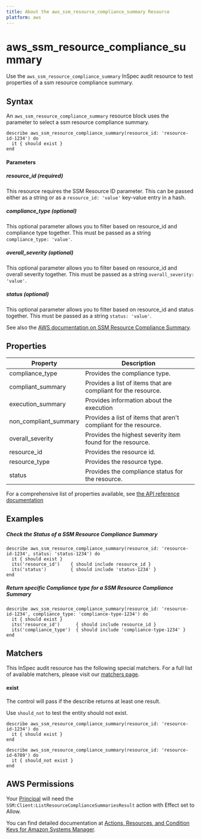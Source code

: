 ```yaml
---
title: About the aws_ssm_resource_compliance_summary Resource
platform: aws
---
```


# aws\_ssm\_resource\_compliance\_summary

Use the `aws_ssm_resource_compliance_summary` InSpec audit resource to test properties of a ssm resource compliance summary.

## Syntax

 An `aws_ssm_resource_compliance_summary` resource block uses the parameter to select a ssm resource compliance summary.

    describe aws_ssm_resource_compliance_summary(resource_id: 'resource-id-1234') do
      it { should exist }
    end


#### Parameters

##### resource_id _(required)_

This resource requires the SSM Resource ID parameter.
This can be passed either as a string or as a `resource_id: 'value'` key-value entry in a hash.

##### compliance_type _(optional)_

This optional parameter allows you to filter based on resource_id and compliance type together. This must be passed as a string `compliance_type: 'value'`.

##### overall_severity _(optional)_

This optional parameter allows you to filter based on resource_id and overall severity together. This must be passed as a string `overall_severity: 'value'`.

##### status _(optional)_

This optional parameter allows you to filter based on resource_id and status together. This must be passed as a string `status: 'value'`.

See also the [AWS documentation on SSM Resource Compliance Summary](https://docs.aws.amazon.com/systems-manager/latest/userguide/sysman-compliance-about.html#compliance-view-results).


## Properties

|Property                     | Description|
| ---                         | --- |
|compliance_type              | Provides the compliance type. |
|compliant_summary            | Provides a list of items that are compliant for the resource. |
|execution_summary            | Provides information about the execution |
|non_compliant_summary        | Provides a list of items that aren't compliant for the resource. |
|overall_severity             | Provides the highest severity item found for the resource. |
|resource_id                  | Provides the resource id. |
|resource_type                | Provides the resource type. |
|status                       | Provides the compliance status for the resource. |

For a comprehensive list of properties available, see [the API reference documentation](https://docs.aws.amazon.com/systems-manager/latest/APIReference/API_ResourceComplianceSummaryItem.html)

## Examples

##### Check the Status of a SSM Resource Compliance Summary

    describe aws_ssm_resource_compliance_summary(resource_id: 'resource-id-1234', status: 'status-1234') do
      it { should exist }
      its('resource_id')    { should include resource_id }
      its('status')         { should include 'status-1234' }
    end
    
##### Return specific Compliance type for a SSM Resource Compliance Summary
   
    describe aws_ssm_resource_compliance_summary(resource_id: 'resource-id-1234', compliance_type: 'compliance-type-1234') do
      it { should exist }
      its('resource_id')      { should include resource_id }
      its('compliance_type')  { should include 'compliance-type-1234' }
    end

## Matchers

This InSpec audit resource has the following special matchers. For a full list of available matchers, please visit our [matchers page](https://www.inspec.io/docs/reference/matchers/).

#### exist

The control will pass if the describe returns at least one result.

Use `should_not` to test the entity should not exist.

    describe aws_ssm_resource_compliance_summary(resource_id: 'resource-id-1234') do
      it { should exist }
    end

    describe aws_ssm_resource_compliance_summary(resource_id: 'resource-id-6789') do
      it { should_not exist }
    end

## AWS Permissions
Your [Principal](https://docs.aws.amazon.com/IAM/latest/UserGuide/intro-structure.html#intro-structure-principal) will need the `SSM:Client:ListResourceComplianceSummariesResult` action with Effect set to Allow.

You can find detailed documentation at [Actions, Resources, and Condition Keys for Amazon Systems Manager](https://docs.aws.amazon.com/IAM/latest/UserGuide/list_awssystemsmanager.html).